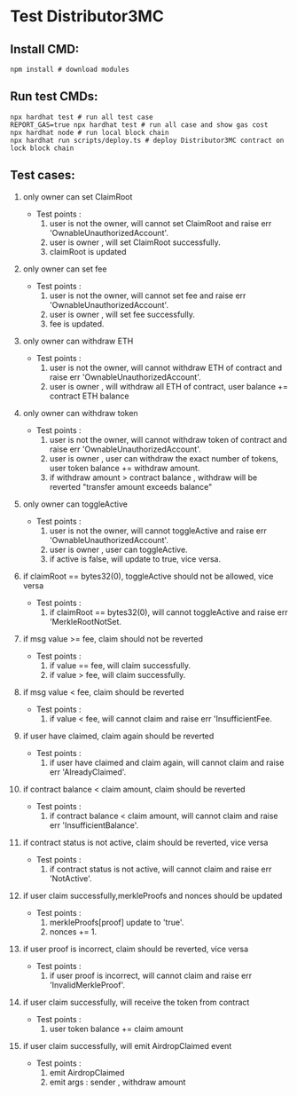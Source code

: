 # Test Distributor3MC

## Install CMD:
```shell
npm install # download modules
```
## Run test CMDs:
```shell
npx hardhat test # run all test case
REPORT_GAS=true npx hardhat test # run all case and show gas cost
npx hardhat node # run local block chain
npx hardhat run scripts/deploy.ts # deploy Distributor3MC contract on lock block chain
```

## Test cases:
1. only owner can set ClaimRoot 
   * Test points :
        1. user is not the owner, will cannot set ClaimRoot and raise err 'OwnableUnauthorizedAccount'.
        2. user is owner , will set ClaimRoot successfully.
        3. claimRoot is updated
    
1. only owner can set fee
   * Test points :
        1. user is not the owner, will cannot set fee and raise err 'OwnableUnauthorizedAccount'.
        2. user is owner , will set fee successfully.
        3. fee is updated.
1. only owner can withdraw ETH
   * Test points :
        1. user is not the owner, will cannot withdraw ETH of contract and raise err 'OwnableUnauthorizedAccount'.
        2. user is owner , will withdraw all ETH of contract, user balance += contract ETH balance
1. only owner can withdraw token
   * Test points :
        1. user is not the owner, will cannot withdraw token of contract and raise err 'OwnableUnauthorizedAccount'.
        2. user is owner , user can withdraw the exact number of tokens, user token balance += withdraw amount.
        3. if withdraw amount > contract balance , withdraw will be reverted "transfer amount exceeds balance" 
1. only owner can toggleActive
    * Test points :
        1. user is not the owner, will cannot toggleActive and raise err 'OwnableUnauthorizedAccount'.
        2. user is owner , user can toggleActive.
        3. if active is false, will update to true, vice versa.
1. if claimRoot == bytes32(0), toggleActive should not be allowed, vice versa
    * Test points :
        1. if claimRoot == bytes32(0), will cannot toggleActive and raise err 'MerkleRootNotSet.
1. if msg value >= fee, claim should not be reverted
   * Test points :
        1. if value == fee, will claim successfully.
        2. if value > fee, will claim successfully.
    
1. if msg value < fee, claim should be reverted
      * Test points :
        1. if value < fee, will cannot claim and raise err 'InsufficientFee.

1. if user have claimed, claim again should be reverted
    * Test points :
        1. if user have claimed and claim again, will cannot claim and raise err 'AlreadyClaimed'.
1. if contract balance < claim amount, claim should be reverted
    * Test points :
        1. if contract balance < claim amount, will cannot claim and raise err 'InsufficientBalance'.
1. if contract status is not active, claim should be reverted, vice versa
    * Test points :
        1. if contract status is not active, will cannot claim and raise err 'NotActive'.
1. if user claim successfully,merkleProofs and nonces should be updated
    * Test points :
        1. merkleProofs[proof] update to 'true'.
        2. nonces += 1.

1. if user proof is incorrect, claim should be reverted, vice versa
   * Test points :
        1. if user proof is incorrect, will cannot claim and raise err 'InvalidMerkleProof'.
1. if user claim successfully, will receive the token from contract
   * Test points :
        1. user token balance += claim amount
1. if user claim successfully, will emit AirdropClaimed event
    * Test points :
        1. emit AirdropClaimed
        2. emit args : sender , withdraw amount

